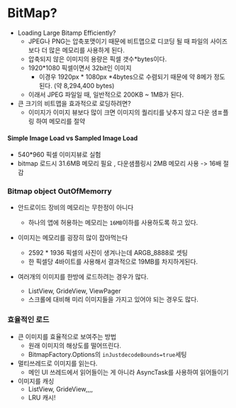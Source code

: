 # BitMap?

- Loading Large Bitamp Efficiently?
  - JPEG나 PNG는 압축포맷이기 때문에 비트맵으로 디코딩 될 때 파일의 사이즈보다 더 많은 메모리를 사용하게 된다.
  - 압축되지 않은 이미지의 용량은 픽셀 갯수*bytes이다.
  - 1920*1080  픽셀이면서 32bit인 이미지
    - 이경우 1920px * 1080px *4bytes으로 수렴되기 때문에 약 8메가 정도 된다. (약 8,294,400 bytes)
  - 이래서 JPEG 파일일 때, 일반적으로 200KB ~ 1MB가 된다.
- 큰 크기의 비트맵을 효과적으로 로딩하려면?
  - 이미지가 이미지 뷰보다 많이 크면 이미지의 퀄리티를 낮추지 않고 다운 샘ㅍ플링 하여 메모리를 절약



#### Simple Image Load vs Sampled Image Load

- 540*960 픽셀 이미지뷰로 실험
- bitmap 로드시 31.6MB 메모리 필요 , 다운샘플링시 2MB 메모리 사용 -> 16배 절감



### Bitmap object OutOfMemorry

- 안드로이드 장비의 메모리는 무한정이 아니다
  - 하나의 앱에 허용하는 메모리는 `16MB`이하를 사용하도록 하고 있다.

- 이미지는 메모리를 굉장히 많이 잡아먹는다 
  - 2592 * 1936 픽셀의 사진이 생겨나는데 ARGB_8888로 셋팅
  - 한 픽셀당 4바이트를 사용해서 결과적으로 19MB를 차지하게된다.
- 여러개의 이미지를 한방에 로드하려는 경우가 많다.
  - ListView, GrideView, ViewPager
  - 스크롤에 대비해 미리 이미지들을 가지고 있어야 되는 경우도 많다.



### 효율적인 로드

- 큰 이미지를 효율적으로 보여주는 방법
  - 원래 이미지의 해상도를 떨어뜨린다.
  - BitmapFactory.Options의 `inJustdecodeBounds=true`세팅
- 멀티쓰레드로 이미지를 읽는다.
  - 메인 UI 쓰레드에서 읽어들이는 게 아니라 AsyncTask를 사용하여 읽어들이기
- 이미지를 캐싱
  - ListView, GrideView,,,,
  - LRU 캐시!

​	